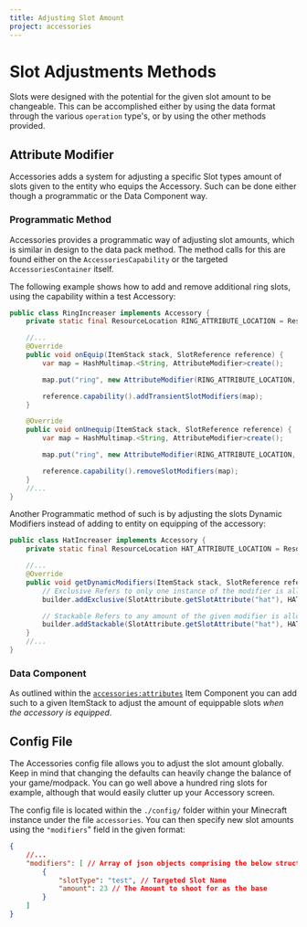 ```yaml
---
title: Adjusting Slot Amount
project: accessories
---
```


# Slot Adjustments Methods

Slots were designed with the potential for the given slot amount to be changeable. This can be accomplished either by using the data format through the various `operation` type's, or by using the other methods provided.

## Attribute Modifier

Accessories adds a system for adjusting a specific Slot types amount of slots given to the entity who equips the Accessory. Such can be done either though a programmatic or the Data Component way.


### Programmatic Method

Accessories provides a programmatic way of adjusting slot amounts, which is similar in design to the data pack method. The method calls for this are found either on the `AccessoriesCapability` or the targeted `AccessoriesContainer` itself.

The following example shows how to add and remove additional ring slots, using the capability within a test Accessory:

```java
public class RingIncreaser implements Accessory {
	private static final ResourceLocation RING_ATTRIBUTE_LOCATION = ResourceLocation.fromNamespaceAndPath("test", "additional_rings")

	//...
	@Override
	public void onEquip(ItemStack stack, SlotReference reference) {
		var map = HashMultimap.<String, AttributeModifier>create();

		map.put("ring", new AttributeModifier(RING_ATTRIBUTE_LOCATION, 100, AttributeModifier.Operation.ADDITION));

		reference.capability().addTransientSlotModifiers(map);
	}

	@Override
	public void onUnequip(ItemStack stack, SlotReference reference) {
		var map = HashMultimap.<String, AttributeModifier>create();

		map.put("ring", new AttributeModifier(RING_ATTRIBUTE_LOCATION, 100, AttributeModifier.Operation.ADDITION));

		reference.capability().removeSlotModifiers(map);
	}
	//...
}
```

Another Programmatic method of such is by adjusting the slots Dynamic Modifiers instead of adding to entity on equipping of the accessory:

```java
public class HatIncreaser implements Accessory {
	private static final ResourceLocation HAT_ATTRIBUTE_LOCATION = ResourceLocation.fromNamespaceAndPath("test", "additional_hats")

	//...
	@Override
	public void getDynamicModifiers(ItemStack stack, SlotReference reference, AccessoryAttributeBuilder builder){
		// Exclusive Refers to only one instance of the modifier is allowed 
        builder.addExclusive(SlotAttribute.getSlotAttribute("hat"), HAT_ATTRIBUTE_LOCATION, 4, AttributeModifier.Operation.ADDITION);

		// Stackable Refers to any amount of the given modifier is allowed (Preappends Slot Info like the type and index to the location)
        builder.addStackable(SlotAttribute.getSlotAttribute("hat"), HAT_ATTRIBUTE_LOCATION, 4, AttributeModifier.Operation.ADDITION);
    }
	//...
}
```

### Data Component

As outlined within the [`accessories:attributes`](../developer/itemstack_components.md#attribute-modifiers) Item Component you can add such to a given ItemStack to adjust the amount of equippable slots *when the accessory is equipped*.

## Config File

The Accessories config file allows you to adjust the slot amount globally. Keep in mind that changing the defaults can heavily change the balance of your game/modpack. You can go well above a hundred ring slots for example, although that would easily clutter up your Accessory screen. 

The config file is located within the `./config/` folder within your Minecraft instance under the file `accessories`. You can then specify new slot amounts using the `"modifiers`" field in the given format:

```json
{
	//...
	"modifiers": [ // Array of json objects comprising the below structure
		{
			"slotType": "test", // Targeted Slot Name
			"amount": 23 // The Amount to shoot for as the base
		}
	]
}
```